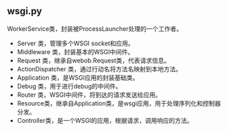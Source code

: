 ## wsgi.py
WorkerService类，封装被ProcessLauncher处理的一个工作者。
* Server 类，管理多个WSGI socket和应用。
* Middleware 类，封装基本的WSGI中间件。
* Request 类，继承自webob.Request类，代表请求信息。
* ActionDispatcher 类，通过行动名将方法名映射到本地方法。
* Application 类，是WSGI应用的封装基础类。
* Debug 类，用于进行debug的中间件。
* Router 类，WSGI中间件，将到达的请求发送给应用。
* Resource类，继承自Application类，是wsgi应用，用于处理序列化和控制器分发。
* Controller类，是一个WSGI的应用，根据请求，调用响应的方法。

